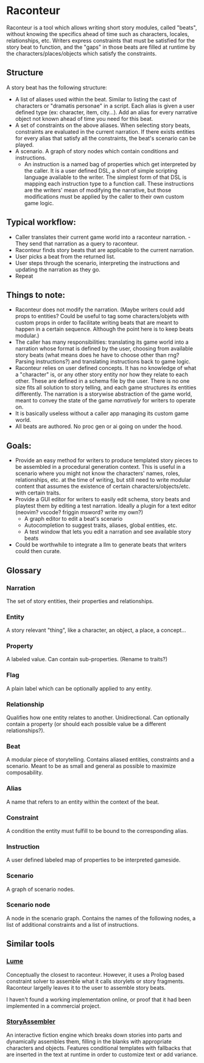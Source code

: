 # Raconteur

Raconteur is a tool which allows writing short story modules, called "beats", without knowing the specifics ahead of time such as characters, locales, relationships, etc. Writers express constraints that must be satisfied for the story beat to function, and the "gaps" in those beats are filled at runtime by the characters/places/objects which satisfy the constraints.

## Structure

A story beat has the following structure:

- A list of aliases used within the beat. Similar to listing the cast of characters or "dramatis personae" in a script. Each alias is given a user defined type (ex: character, item, city...). Add an alias for every narrative object not known ahead of time you need for this beat.
- A set of constraints on the above aliases. When selecting story beats, constraints are evaluated in the current narration. If there exists entities for every alias that satisfy all the constraints, the beat's scenario can be played.
- A scenario. A graph of story nodes which contain conditions and instructions.
  - An instruction is a named bag of properties which get interpreted by the caller. It is a user defined DSL, a short of simple scripting language available to the writer. The simplest form of that DSL is mapping each instruction type to a function call. These instructions are the writers' mean of modifying the narrative, but those modifications must be applied by the caller to their own custom game logic.

## Typical workflow:

- Caller translates their current game world into a raconteur narration. - They send that narration as a query to raconteur.
- Raconteur finds story beats that are applicable to the current narration.
- User picks a beat from the returned list.
- User steps through the scenario, interpreting the instructions and updating the narration as they go.
- Repeat

## Things to note:

- Raconteur does not modify the narration. (Maybe writers could add props to entities? Could be useful to tag some characters/objets with custom props in order to facilitate writing beats that are meant to happen in a certain sequence. Although the point here is to keep beats modular.)
- The caller has many responsibilities: translating its game world into a narration whose format is defined by the user, choosing from available story beats (what means does he have to choose other than rng? Parsing instructions?) and translating instructions back to game logic.
- Raconteur relies on user defined concepts. It has no knowledge of what a "character" is, or any other story entity nor how they relate to each other. These are defined in a schema file by the user. There is no one size fits all solution to story telling, and each game structures its entities differently. The narration is a storywise abstraction of the game world, meant to convey the state of the game _narratively_ for writers to operate on.
- It is basically useless without a caller app managing its custom game world.
- All beats are authored. No proc gen or ai going on under the hood.

## Goals:

- Provide an easy method for writers to produce templated story pieces to be assembled in a procedural generation context. This is useful in a scenario where you might not know the characters' names, roles, relationships, etc. at the time of writing, but still need to write modular content that assumes the existence of certain characters/objects/etc. with certain traits.
- Provide a GUI editor for writers to easily edit schema, story beats and playtest them by editing a test narration. Ideally a plugin for a text editor (neovim? vscode? friggin msword? write my own?)
  - A graph editor to edit a beat's scenario
  - Autocompletion to suggest traits, aliases, global entities, etc.
  - A test window that lets you edit a narration and see available story beats
- Could be worthwhile to integrate a llm to generate beats that writers could then curate.

## Glossary

### Narration

The set of story entities, their properties and relationships.

### Entity

A story relevant "thing", like a character, an object, a place, a concept...

### Property

A labeled value. Can contain sub-properties. (Rename to traits?)

### Flag

A plain label which can be optionally applied to any entity.

### Relationship

Qualifies how one entity relates to another. Unidirectional. Can optionally contain a property (or should each possible value be a different relationships?).

### Beat

A modular piece of storytelling. Contains aliased entities, constraints and a scenario. Meant to be as small and general as possible to maximize composability.

### Alias

A name that refers to an entity within the context of the beat.

### Constraint

A condition the entity must fulfill to be bound to the corresponding alias.

### Instruction

A user defined labeled map of properties to be interpreted gameside.

### Scenario

A graph of scenario nodes.

### Scenario node

A node in the scenario graph. Contains the names of the following nodes, a list of additional constraints and a list of instructions.


## Similar tools

### [Lume](https://dl.acm.org/doi/pdf/10.1145/3337722.3337759)

Conceptually the closest to raconteur. However, it uses a Prolog based constraint solver to assemble what it calls storylets or story fragments. Raconteur largelly leaves it to the user to assemble story beats.

I haven't found a working implementation online, or proof that it had been implemented in a commercial project.

### [StoryAssembler](https://dl.acm.org/doi/pdf/10.1145/3337722.3337732)

An interactive fiction engine which breaks down stories into parts and dynamically assembles them, filling in the blanks with appropriate characters and objects. Features conditional templates with fallbacks that are inserted in the text at runtime in order to customize text or add variance.


